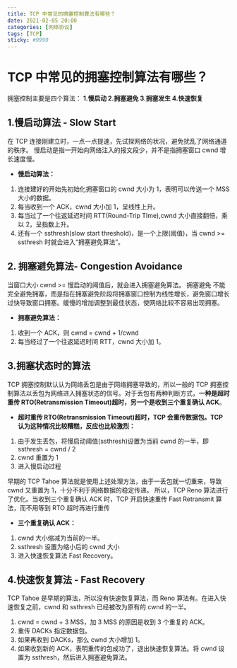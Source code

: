 ```yaml
---
title: TCP 中常见的拥塞控制算法有哪些？
date: 2021-02-05 20:00
categories: [网络协议]
tags: [TCP]
sticky: #9999
---
```


# TCP 中常见的拥塞控制算法有哪些？

拥塞控制主要是四个算法：
**1.慢启动 2.拥塞避免 3.拥塞发生 4.快速恢复**

## 1.慢启动算法 - Slow Start

在 TCP 连接刚建立时，一点一点提速，先试探网络的状况，避免扰乱了网络通道的秩序。
慢启动是指一开始向网络注入的报文段少，并不是指拥塞窗口 cwnd 增长速度慢。

- **慢启动算法：**

1. 连接建好的开始先初始化拥塞窗口的 cwnd 大小为 1，表明可以传送一个 MSS 大小的数据。
2. 每当收到一个 ACK，cwnd 大小加 1，呈线性上升。
3. 每当过了一个往返延迟时间 RTT(Round-Trip TIme),cwnd 大小直接翻倍，乘以 2，呈指数上升。
4. 还有一个 ssthresh(slow start threshold)，是一个上限(阈值)，当 cwnd >= ssthresh 时就会进入“拥塞避免算法”。

## 2. 拥塞避免算法- Congestion Avoidance

当窗口大小 cwnd >= 慢启动的阈值后，就会进入拥塞避免算法。
拥塞避免 不能完全避免拥塞，而是指在拥塞避免阶段将拥塞窗口控制为线性增长，避免窗口增长过快导致窗口拥塞。缓慢的增加调整到最佳状态，使网络比较不容易出现拥塞。

- **拥塞避免算法：**

1. 收到一个 ACK，则 cwnd = cwnd + 1/cwnd
2. 每当经过了一个往返延迟时间 RTT，cwnd 大小加 1。

## 3.拥塞状态时的算法

TCP 拥塞控制默认认为网络丢包是由于网络拥塞导致的，所以一般的 TCP 拥塞控制算法以丢包为网络进入拥塞状态的信号。对于丢包有两种判断方式，**一种是超时重传 RTO(Retransmission Timeout)超时，另一个是收到三个重复确认 ACK**。

- **超时重传 RTO(Retransmission Timeout)超时，TCP 会重传数据包。TCP 认为这种情况比较糟糕，反应也比较激烈：**

1. 由于发生丢包，将慢启动阈值(ssthresh)设置为当前 cwnd 的一半，即 ssthresh = cwnd / 2
2. cwnd 重置为 1
3. 进入慢启动过程

早期的 TCP Tahoe 算法就是使用上述处理方法，由于一丢包就一切重来，导致 cwnd 又重置为 1，十分不利于网络数据的稳定传递。
所以，TCP Reno 算法进行了优化。当收到三个重复确认 ACK 时，TCP 开启快速重传 Fast Retransmit 算法，而不用等到 RTO 超时再进行重传

- **三个重复确认 ACK：**

1. cwnd 大小缩减为当前的一半。
2. ssthresh 设置为缩小后的 cwnd 大小
3. 进入快速恢复算法 Fast Recovery。

## 4.快速恢复算法 - Fast Recovery

TCP Tahoe 是早期的算法，所以没有快速恢复算法，而 Reno 算法有。在进入快速恢复之前，cwnd 和 ssthresh 已经被改为原有的 cwnd 的一半。

1. cwnd = cwnd + 3 MSS，加 3 MSS 的原因是收到 3 个重复的 ACK。
2. 重传 DACKs 指定数据包。
3. 如果再收到 DACKs，那么 cwnd 大小增加 1。
4. 如果收到新的 ACK，表明重传的包成功了，退出快速恢复算法。将 cwnd 设置为 ssthresh，然后进入拥塞避免算法。
